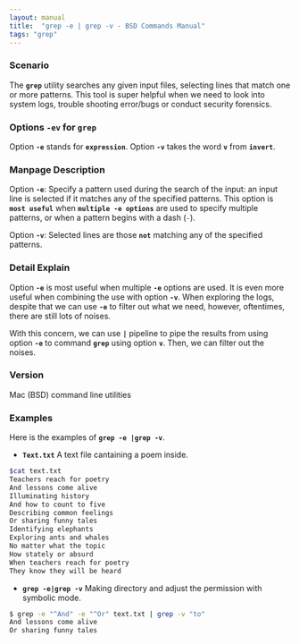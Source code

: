 ```yaml
---
layout: manual
title:  "grep -e | grep -v - BSD Commands Manual"
tags: "grep"
---
```


### Scenario
The __`grep`__ utility searches any given input files, selecting lines that match one or more patterns. This tool is super helpful when we need to look into system logs, trouble shooting error/bugs or conduct security forensics. 

### Options `-ev` for `grep`
Option __`-e`__ stands for __`expression`__.
Option __`-v`__ takes the word __`v`__ from __`invert`__.

### Manpage Description

Option __`-e`__: 
Specify a pattern used during the search of the input: an input line is selected if it matches any of the specified patterns. This option is __`most useful`__ when __`multiple -e options`__ are used to specify multiple patterns, or when a pattern begins with a dash (`-`).

Option __`-v`__:
Selected lines are those __`not`__ matching any of the specified patterns.

### Detail Explain

Option __`-e`__ is most useful when multiple __`-e`__ options are used. It is even more useful when combining the use with option __`-v`__. When exploring the logs, despite that we can use __`-e`__ to filter out what we need, however, oftentimes, there are still lots of noises. 

With this concern, we can use __`|`__ pipeline to pipe the results from using option __`-e`__ to command __`grep`__ using option __`v`__. Then, we can filter out the noises.

### Version
Mac (BSD) command line utilities

### Examples
Here is the examples of __`grep -e |grep -v`__.

- __`Text.txt`__ A text file cantaining a poem inside.

```bash
$cat text.txt
Teachers reach for poetry
And lessons come alive
Illuminating history
And how to count to five
Describing common feelings
Or sharing funny tales
Identifying elephants
Exploring ants and whales
No matter what the topic
How stately or absurd
When teachers reach for poetry
They know they will be heard
```
- __`grep -e|grep -v`__ Making directory and adjust the permission with symbolic mode.

```bash
$ grep -e "^And" -e "^Or" text.txt | grep -v "to"
And lessons come alive
Or sharing funny tales
```

